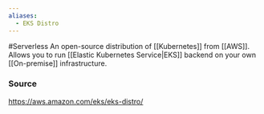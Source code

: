 ```yaml
---
aliases:
  - EKS Distro
---
```

#Serverless 
An open-source distribution of [[Kubernetes]] from [[AWS]].
Allows you to run [[Elastic Kubernetes Service|EKS]] backend on your own [[On-premise]] infrastructure.

### Source
https://aws.amazon.com/eks/eks-distro/